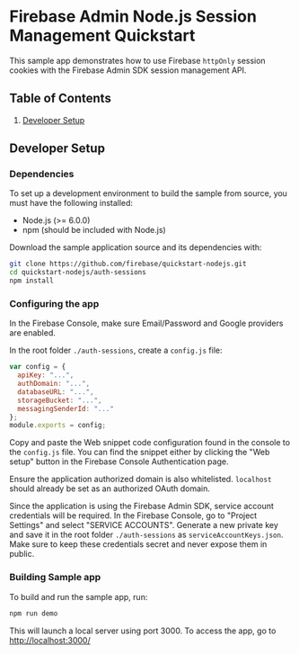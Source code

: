 # Firebase Admin Node.js Session Management Quickstart

This sample app demonstrates how to use Firebase `httpOnly` session cookies
with the Firebase Admin SDK session management API.

## Table of Contents

1. [Developer Setup](#developer-setup)

## Developer Setup

### Dependencies

To set up a development environment to build the sample from source, you must
have the following installed:
- Node.js (>= 6.0.0)
- npm (should be included with Node.js)

Download the sample application source and its dependencies with:

```bash
git clone https://github.com/firebase/quickstart-nodejs.git
cd quickstart-nodejs/auth-sessions
npm install
```

### Configuring the app

In the Firebase Console, make sure Email/Password and Google providers are enabled.

In the root folder `./auth-sessions`, create a `config.js` file:

```javascript
var config = {
  apiKey: "...",
  authDomain: "...",
  databaseURL: "...",
  storageBucket: "...",
  messagingSenderId: "..."
};
module.exports = config;
```
Copy and paste the Web snippet code configuration found in the console to the `config.js` file.
You can find the snippet either by clicking the "Web setup" button in the Firebase Console
Authentication page.

Ensure the application authorized domain is also whitelisted. `localhost` should already be set
as an authorized OAuth domain.

Since the application is using the Firebase Admin SDK, service account credentials will be
required. In the Firebase Console, go to "Project Settings" and select "SERVICE ACCOUNTS".
Generate a new private key and save it in the root folder `./auth-sessions` as
`serviceAccountKeys.json`.
Make sure to keep these credentials secret and never expose them in public.

### Building Sample app

To build and run the sample app, run:
```bash
npm run demo
```

This will launch a local server using port 3000.
To access the app, go to [http://localhost:3000/](http://localhost:3000)


